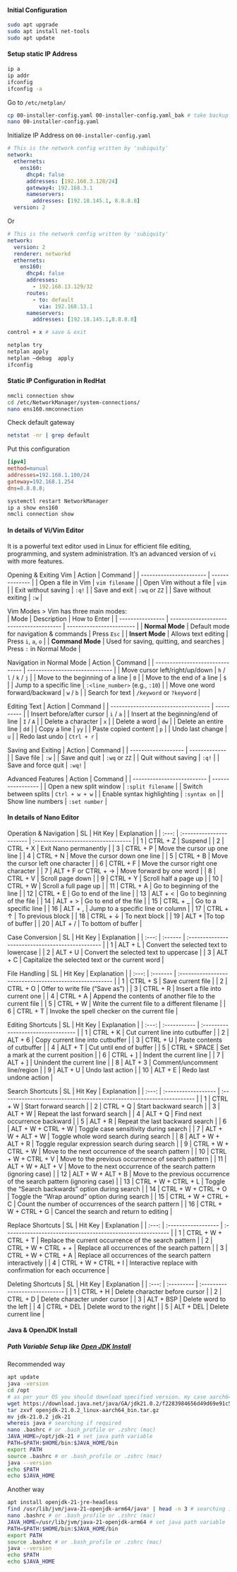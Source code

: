 #### Initial Configuration
```bash
sudo apt upgrade
sudo apt install net-tools
sudo apt update
```
#### Setup static IP Address
```bash
ip a
ip addr
ifconfig
ifconfig -a
```
Go to `/etc/netplan/`
```bash
cp 00-installer-config.yaml 00-installer-config.yaml_bak # take backup
nano 00-installer-config.yaml
```
Initialize IP Address on `00-installer-config.yaml`
```YAML
# This is the network config written by 'subiquity'
network:
  ethernets:
    ens160:
      dhcp4: false
      addresses: [192.168.3.128/24]
      gateway4: 192.168.3.1
      nameservers:
        addresses: [192.18.145.1, 8.8.8.8]
  version: 2
```
Or
```YAML
# This is the network config written by 'subiquity'
network:
  version: 2
  renderer: networkd
  ethernets:
    ens160:
      dhcp4: false
      addresses:
        - 192.168.13.129/32
      routes:
        - to: default
          via: 192.168.13.1
      nameservers:
        addresses: [192.18.145.1,8.8.8.8]
```
```bash
control + x # save & exit
```
```bash
netplan try
netplan apply
netplan –debug  apply
ifconfig
```

#### Static IP Configuration in RedHat
```bash
nmcli connection show
cd /etc/NetworkManager/system-connections/
nano ens160.nmconnection
```
Check default gateway
```bash
netstat -nr | grep default
```
Put this configuration
```ini
[ipv4]
method=manual
addresses=192.168.1.100/24
gateway=192.168.1.254
dns=8.8.8.8;
```
```bash
systemctl restart NetworkManager
ip a show ens160
nmcli connection show
```

#### In details of Vi/Vim Editor
It is a powerful text editor used in Linux for efficient file editing, programming, and system administration. It’s an advanced version of `vi` with more features.  

Opening & Exiting Vim
| Action                  | Command        |
| ----------------------- | -------------- |
| Open a file in Vim      | `vim filename` |
| Open Vim without a file | `vim`          |
| Exit without saving     | `:q!`          |
| Save and exit           | `:wq` or `ZZ`  |
| Save without exiting    | `:w`           |

Vim Modes > Vim has three main modes:  
| Mode             | Description                             | How to Enter             |
| ---------------- | --------------------------------------- | ------------------------ |
| **Normal Mode**  | Default mode for navigation & commands  | Press `Esc`              |
| **Insert Mode**  | Allows text editing                     | Press `i`, `a`, `o`      |
| **Command Mode** | Used for saving, quitting, and searches | Press `:` in Normal Mode |

Navigation in Normal Mode
| Action                          | Command                        |
| ------------------------------- | ------------------------------ |
| Move cursor left/right/up/down  | `h` / `l` / `k` / `j`          |
| Move to the beginning of a line | `0`                            |
| Move to the end of a line       | `$`                            |
| Jump to a specific line         | `:<line_number>` (e.g., `:10`) |
| Move one word forward/backward  | `w` / `b`                      |
| Search for text                 | `/keyword` or `?keyword`       |

 Editing Text
| Action                              | Command    |
| ----------------------------------- | ---------- |
| Insert before/after cursor          | `i` / `a`  |
| Insert at the beginning/end of line | `I` / `A`  |
| Delete a character                  | `x`        |
| Delete a word                       | `dw`       |
| Delete an entire line               | `dd`       |
| Copy a line                         | `yy`       |
| Paste copied content                | `p`        |
| Undo last change                    | `u`        |
| Redo last undo                      | `Ctrl + r` |

Saving and Exiting
| Action              | Command       |
| ------------------- | ------------- |
| Save file           | `:w`          |
| Save and quit       | `:wq` or `ZZ` |
| Quit without saving | `:q!`         |
| Save and force quit | `:wq!`        |

Advanced Features
| Action                     | Command           |
| -------------------------- | ----------------- |
| Open a new split window    | `:split filename` |
| Switch between splits      | `Ctrl + w + w`    |
| Enable syntax highlighting | `:syntax on`      |
| Show line numbers          | `:set number`     |

#### In details of Nano Editor
Operation & Navigation
|  SL   | Hit Key                  | Explanation                         |
| :---: | :----------------------- | :---------------------------------- |
|   1   | CTRL + Z                 | Suspend                             |
|   2   | CTRL + X                 | Exit Nano permanently               |
|   3   | CTRL + P                 | Move the cursor up one line         |
|   4   | CTRL + N                 | Move the cursor down one line       |
|   5   | CTRL + B                 | Move the cursor left one character  |
|   6   | CTRL + F                 | Move the cursor right one character |
|   7   | ALT + F or CTRL + →      | Move forward by one word            |
|   8   | CTRL + V                 | Scroll page down                    |
|   9   | CTRL + Y                 | Scroll half a page up               |
|  10   | CTRL + W                 | Scroll a full page up               |
|  11   | CTRL + A                 | Go to beginning of the line         |
|  12   | CTRL + E                 | Go to end of the line               |
|  13   | ALT + <                  | Go to beginning of the file         |
|  14   | ALT + >                  | Go to end of the file               |
|  15   | CTRL + _                 | Go to a specific line               |
|  16   | ALT + ,                  | Jump to a specific line or column   |
|  17   | CTRL + ↑                 | To previous block                   |
|  18   | CTRL + ↓                 | To next block                       |
|  19   | ALT + \|To top of buffer |
|  20   | ALT + /                  | To bottom of buffer                 |

Case Conversion
|  SL   | Hit Key | Explanation                                      |
| :---: | :------ | :----------------------------------------------- |
|   1   | ALT + L | Convert the selected text to lowercase           |
|   2   | ALT + U | Convert the selected text to uppercase           |
|   3   | ALT + C | Capitalize the selected text or the current word |

File Handling
|  SL   | Hit Key  | Explanation                                             |
| :---: | :------- | :------------------------------------------------------ |
|   1   | CTRL + S | Save current file                                       |
|   2   | CTRL + O | Offer to write file (“Save as”)                         |
|   3   | CTRL + R | Insert a file into current one                          |
|   4   | CTRL + A | Append the contents of another file to the current file |
|   5   | CTRL + W | Write the current file to a different filename          |
|   6   | CTRL + T | Invoke the spell checker on the current file            |

Editing Shortcuts 
|  SL   | Hit Key      | Explanation                        |
| :---: | :----------- | :--------------------------------- |
|   1   | CTRL + K     | Cut current line into cutbuffer    |
|   2   | ALT + 6      | Copy current line into cutbuffer   |
|   3   | CTRL + U     | Paste contents of cutbuffer        |
|   4   | ALT + T      | Cut until end of buffer            |
|   5   | CTRL + SPACE | Set a mark at the current position |
|   6   | CTRL + ]     | Indent the current line            |
|   7   | ALT + ]      | Unindent the current line          |
|   8   | ALT + 3      | Comment/uncomment line/region      |
|   9   | ALT + U      | Undo last action                   |
|  10   | ALT + E      | Redo last undone action            |

Search Shortcuts 
|  SL   | Hit Key             | Explanation                                                           |
| :---: | :------------------ | :-------------------------------------------------------------------- |
|   1   | CTRL + W            | Start forward search                                                  |
|   2   | CTRL + Q            | Start backward search                                                 |
|   3   | ALT + W             | Repeat the last forward search                                        |
|   4   | ALT + Q             | Find next occurrence backward                                         |
|   5   | ALT + R             | Repeat the last backward search                                       |
|   6   | ALT + W + CTRL + W  | Toggle case sensitivity during search                                 |
|   7   | ALT + W + ALT + W   | Toggle whole word search during search                                |
|   8   | ALT + W + ALT + R   | Toggle regular expression search during search                        |
|   9   | CTRL + W + CTRL + W | Move to the next occurrence of the search pattern                     |
|  10   | CTRL + W + CTRL + V | Move to the previous occurrence of search pattern                     |
|  11   | ALT + W + ALT + V   | Move to the next occurrence of the search pattern (ignoring case)     |
|  12   | ALT + W + ALT + B   | Move to the previous occurrence of the search pattern (ignoring case) |
|  13   | CTRL + W + CTRL + L | Toggle the “Search backwards” option during search                    |
|  14   | CTRL + W + CTRL + O | Toggle the “Wrap around” option during search                         |
|  15   | CTRL + W + CTRL + C | Count the number of occurrences of the search pattern                 |
|  16   | CTRL + W + CTRL + G | Cancel the search and return to editing                               |

Replace Shortcuts 
|  SL   | Hit Key             | Explanation                                                 |
| :---: | :------------------ | :---------------------------------------------------------- |
|   1   | CTRL + W + CTRL + T | Replace the current occurrence of the search pattern        |
|   2   | CTRL + W + CTRL + + | Replace all occurrences of the search pattern               |
|   3   | CTRL + W + CTRL + A | Replace all occurrences of the search pattern interactively |
|   4   | CTRL + W + CTRL + I | Interactive replace with confirmation for each occurrence   |

Deleting Shortcuts 
|  SL   | Hit Key    | Explanation                    |
| :---: | :--------- | :----------------------------- |
|   1   | CTRL + H   | Delete character before cursor |
|   2   | CTRL + D   | Delete character under cursor  |
|   3   | ALT + BSP  | Delete word to the left        |
|   4   | CTRL + DEL | Delete word to the right       |
|   5   | ALT + DEL  | Delete current line            |

#### Java & OpenJDK Install
##### Path Variable Setup like [Open JDK Install](https://jdk.java.net/21/)
Recommended way
```bash
apt update
java -version
cd /opt
# as per your OS you should download specified version. my case aarch64.
wget https://download.java.net/java/GA/jdk21.0.2/f2283984656d49d69e91c558476027ac/13/GPL/openjdk-21.0.2_linux-aarch64_bin.tar.gz
tar zxvf openjdk-21.0.2_linux-aarch64_bin.tar.gz
mv jdk-21.0.2 jdk-21
whereis java # searching if required
nano .bashrc # or .bash_profile or .zshrc (mac)
JAVA_HOME=/opt/jdk-21 # set java path variable
PATH=$PATH:$HOME/bin:$JAVA_HOME/bin
export PATH
source .bashrc # or .bash_profile or .zshrc (mac)
java --version
echo $PATH
echo $JAVA_HOME
```

Another way
```bash
apt install openjdk-21-jre-headless
find /usr/lib/jvm/java-21-openjdk-arm64/java* | head -n 3 # searching if required
nano .bashrc # or .bash_profile or .zshrc (mac)
JAVA_HOME=/usr/lib/jvm/java-21-openjdk-arm64 # set java path variable
PATH=$PATH:$HOME/bin:$JAVA_HOME/bin
export PATH
source .bashrc # or .bash_profile or .zshrc (mac)
java --version
echo $PATH
echo $JAVA_HOME
```




